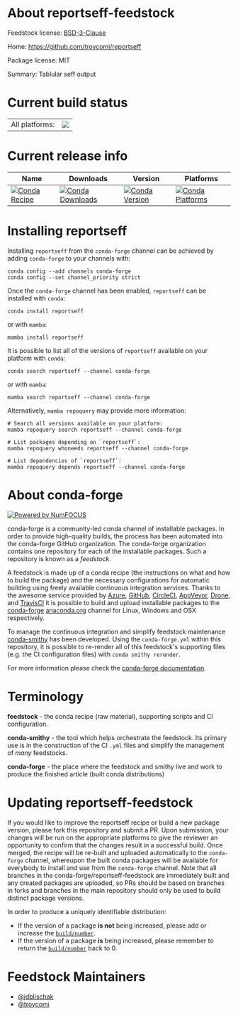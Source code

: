 About reportseff-feedstock
==========================

Feedstock license: [BSD-3-Clause](https://github.com/conda-forge/reportseff-feedstock/blob/main/LICENSE.txt)

Home: https://github.com/troycomi/reportseff

Package license: MIT

Summary: Tablular seff output

Current build status
====================


<table><tr><td>All platforms:</td>
    <td>
      <a href="https://dev.azure.com/conda-forge/feedstock-builds/_build/latest?definitionId=18612&branchName=main">
        <img src="https://dev.azure.com/conda-forge/feedstock-builds/_apis/build/status/reportseff-feedstock?branchName=main">
      </a>
    </td>
  </tr>
</table>

Current release info
====================

| Name | Downloads | Version | Platforms |
| --- | --- | --- | --- |
| [![Conda Recipe](https://img.shields.io/badge/recipe-reportseff-green.svg)](https://anaconda.org/conda-forge/reportseff) | [![Conda Downloads](https://img.shields.io/conda/dn/conda-forge/reportseff.svg)](https://anaconda.org/conda-forge/reportseff) | [![Conda Version](https://img.shields.io/conda/vn/conda-forge/reportseff.svg)](https://anaconda.org/conda-forge/reportseff) | [![Conda Platforms](https://img.shields.io/conda/pn/conda-forge/reportseff.svg)](https://anaconda.org/conda-forge/reportseff) |

Installing reportseff
=====================

Installing `reportseff` from the `conda-forge` channel can be achieved by adding `conda-forge` to your channels with:

```
conda config --add channels conda-forge
conda config --set channel_priority strict
```

Once the `conda-forge` channel has been enabled, `reportseff` can be installed with `conda`:

```
conda install reportseff
```

or with `mamba`:

```
mamba install reportseff
```

It is possible to list all of the versions of `reportseff` available on your platform with `conda`:

```
conda search reportseff --channel conda-forge
```

or with `mamba`:

```
mamba search reportseff --channel conda-forge
```

Alternatively, `mamba repoquery` may provide more information:

```
# Search all versions available on your platform:
mamba repoquery search reportseff --channel conda-forge

# List packages depending on `reportseff`:
mamba repoquery whoneeds reportseff --channel conda-forge

# List dependencies of `reportseff`:
mamba repoquery depends reportseff --channel conda-forge
```


About conda-forge
=================

[![Powered by
NumFOCUS](https://img.shields.io/badge/powered%20by-NumFOCUS-orange.svg?style=flat&colorA=E1523D&colorB=007D8A)](https://numfocus.org)

conda-forge is a community-led conda channel of installable packages.
In order to provide high-quality builds, the process has been automated into the
conda-forge GitHub organization. The conda-forge organization contains one repository
for each of the installable packages. Such a repository is known as a *feedstock*.

A feedstock is made up of a conda recipe (the instructions on what and how to build
the package) and the necessary configurations for automatic building using freely
available continuous integration services. Thanks to the awesome service provided by
[Azure](https://azure.microsoft.com/en-us/services/devops/), [GitHub](https://github.com/),
[CircleCI](https://circleci.com/), [AppVeyor](https://www.appveyor.com/),
[Drone](https://cloud.drone.io/welcome), and [TravisCI](https://travis-ci.com/)
it is possible to build and upload installable packages to the
[conda-forge](https://anaconda.org/conda-forge) [anaconda.org](https://anaconda.org/)
channel for Linux, Windows and OSX respectively.

To manage the continuous integration and simplify feedstock maintenance
[conda-smithy](https://github.com/conda-forge/conda-smithy) has been developed.
Using the ``conda-forge.yml`` within this repository, it is possible to re-render all of
this feedstock's supporting files (e.g. the CI configuration files) with ``conda smithy rerender``.

For more information please check the [conda-forge documentation](https://conda-forge.org/docs/).

Terminology
===========

**feedstock** - the conda recipe (raw material), supporting scripts and CI configuration.

**conda-smithy** - the tool which helps orchestrate the feedstock.
                   Its primary use is in the construction of the CI ``.yml`` files
                   and simplify the management of *many* feedstocks.

**conda-forge** - the place where the feedstock and smithy live and work to
                  produce the finished article (built conda distributions)


Updating reportseff-feedstock
=============================

If you would like to improve the reportseff recipe or build a new
package version, please fork this repository and submit a PR. Upon submission,
your changes will be run on the appropriate platforms to give the reviewer an
opportunity to confirm that the changes result in a successful build. Once
merged, the recipe will be re-built and uploaded automatically to the
`conda-forge` channel, whereupon the built conda packages will be available for
everybody to install and use from the `conda-forge` channel.
Note that all branches in the conda-forge/reportseff-feedstock are
immediately built and any created packages are uploaded, so PRs should be based
on branches in forks and branches in the main repository should only be used to
build distinct package versions.

In order to produce a uniquely identifiable distribution:
 * If the version of a package **is not** being increased, please add or increase
   the [``build/number``](https://docs.conda.io/projects/conda-build/en/latest/resources/define-metadata.html#build-number-and-string).
 * If the version of a package **is** being increased, please remember to return
   the [``build/number``](https://docs.conda.io/projects/conda-build/en/latest/resources/define-metadata.html#build-number-and-string)
   back to 0.

Feedstock Maintainers
=====================

* [@jdblischak](https://github.com/jdblischak/)
* [@troycomi](https://github.com/troycomi/)


